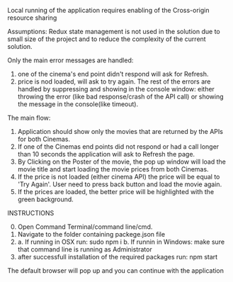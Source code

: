 Local running of the application requires enabling of the Cross-origin resource sharing

Assumptions:
Redux state management is not used in the solution due to small size of the project and to reduce the complexity of the current solution.

Only the main error messages are handled:
 1. one of the cinema's end point didn't respond will ask for Refresh.
 2. price is nod loaded, will ask to try again.
The rest of the errors are handled by suppressing and showing in the console window: either throwing the error (like bad response/crash of the API call) or showing the message in the console(like timeout).

The main flow:
 1. Application should show only the movies that are returned by the APIs for both Cinemas.
 2. If one of the Cinemas end points did not respond or had a call longer than 10 seconds the application will ask to Refresh the page.
 3. By Clicking on the Poster of the movie, the pop up window will load the movie title and start loading the movie prices from both Cinemas.
 4. If the price is not loaded (either cinema API) the price will be equal to 'Try Again'. User need to press back button and load the movie again.
 5. If the prices are loaded, the better price will be highlighted with the green background.

INSTRUCTIONS

0. Open Command Terminal/command line/cmd.
1. Navigate to the folder containing packege.json file
2. a. If running in OSX run: sudo npm i
   b. If runnin in Windows: make sure that command line is running as Administrator
3. after successfull installation of the required packages run: npm start

The default browser will pop up and you can continue with the application